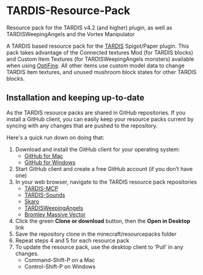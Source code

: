 # TARDIS-Resource-Pack

Resource pack for the TARDIS v4.2 (and higher) plugin, as well as TARDISWeepingAngels and the Vortex Manipulator

A TARDIS based resource pack for the [TARDIS](http://dev.bukkit.org/bukkit-plugins/tardis/) Spigot/Paper plugin. This pack takes advantage of the Connected textures Mod (for TARDIS blocks) and Custom Item Textures (for TARDISWeepingAngels monsters) available when using [OptiFine](http://www.minecraftforum.net/forums/mapping-and-modding/minecraft-mods/1272953). All other items use custom model data to change TARDIS item textures, and unused mushroom block states for other TARDIS blocks.

## Installation and keeping up-to-date

As the TARDIS resource packs are shared in GitHub repositories. If you install a GitHub client, you can easily keep your resource packs current by syncing with any changes that are pushed to the repository.

Here's a quick run down on doing that:

1. Download and install the GitHub client for your operating system:
   * [GitHub for Mac](https://mac.github.com/)
   * [GitHub for Windows](https://windows.github.com/)
2. Start GitHub client and create a free GitHub account (if you don’t have one)
3. In your web browser, navigate to the TARDIS resource pack repositories
   * [TARDIS-MCP](https://github.com/eccentricdevotion/TARDIS-Resource-Pack)
   * [TARDIS-Sounds](https://github.com/eccentricdevotion/TARDIS-SoundResourcePack)
   * [Skaro](https://github.com/eccentricdevotion/Skaro)
   * [TARDISWeepingAngels](https://github.com/eccentricdevotion/TARDISWeepingAngels-Resource-Pack)
   * [Bromley Massive Vector](https://github.com/eccentricdevotion/Bromley-Massive-Vector)
4. Click the green __Clone or download__ button, then the __Open in Desktop__ link
5. Save the repository clone in the minecraft/resourcepacks folder
6. Repeat steps 4 and 5 for each resource pack
7. To update the resource pack, use the desktop client to ‘Pull’ in any changes.
   * Command-Shift-P on a Mac
   * Control-Shift-P on Windows

